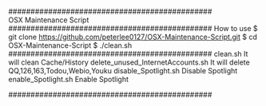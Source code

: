 ##############################################	
	OSX Maintenance Script
##############################################
How to use
$ git clone https://github.com/peterlee0127/OSX-Maintenance-Script.git
$ cd OSX-Maintenance-Script 
$ ./clean.sh
##############################################
clean.sh
	It will clean Cache/History
delete_unused_InternetAccounts.sh
	It will delete QQ,126,163,Todou,Webio,Youku
disable_Spotlight.sh
	Disable Spotlight
enable_Spotlight.sh
	Enable Spotlight

##############################################
